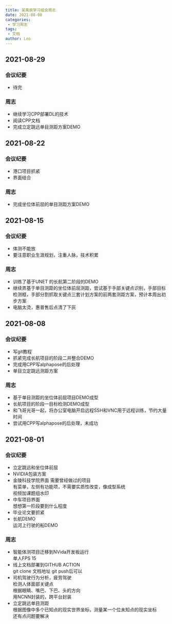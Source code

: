 ```yaml
---
title: 吴禹辰学习组会周志
date: 2021-08-08
categories:
 - 学习周志
tags:
 - 文档
author: Leo
---
```

## 2021-08-29
### 会议纪要
- 待完
### 周志
- 继续学习CPP部署DL的技术
- 阅读CPP文档
- 完成立定跳远单目测距方案DEMO
## 2021-08-22
### 会议纪要
- 港口项目抓紧
- 界面结合
### 周志
- 完成坐位体前屈的单目测距方案DEMO
## 2021-08-15
### 会议纪要
- 体测不能放
- 要注意职业生涯规划，注重人脉，技术积累
### 周志
- 训练了基于UNET 的长航第二阶段的DEMO
- 继续弄基于单目测距的坐位体前屈测距，尝试基于手部关键点识别，手部目标检测框，手部分割抓取关键点三套计划方案的前两套测距方案，预计本周出初步方案
- 电脑太烫，惠普售后点清了下灰

## 2021-08-08
### 会议纪要
- 写git教程
- 抓紧完成长航项目的阶段二并整合DEMO
- 完成用CPP写alphapose的后处理
- 单目立定跳远测距方案

### 周志
- 基于单目测距的坐位体前屈项目DEMO成型
- 长航项目的阶段一目标检测DEMO成型
- 和飞哥光哥一起，将办公室电脑开启远程SSH和VNC用于远程训练，节约大量时间
- 尝试用CPP写alphapose的后处理，未成功
## 2021-08-01
### 会议纪要
- 立定跳远和坐位体前屈
- NVIDIA包装方案
- 金陵科技学院界面
需要曾经做过的项目  
有菜单，左侧有功能项，不需要实质性改变，像成型系统  
视频加课题组水印  
- 中车项目界面  
想想第一阶段要到什么程度  
- 毕业论文要抓紧
- 长航DEMO  
运河上行驶的船DEMO
### 周志
- 智能体测项目迁移到NVida开发板运行  
单人FPS 15
- 线上文档部署到GITHUB ACTION  
git clone 文档地址 
git push后可以 
- 司机驾驶行为分析，疲劳驾驶  
检测人体面部关键点  
根据眼睛、嘴巴、下巴、头的方向  
用NCNN封装的，跨平台封装
- 立定跳远单目测距  
根据图像中多个已知点的现实世界坐标，测量某一个位未知点的现实坐标  
还有点问题要解决